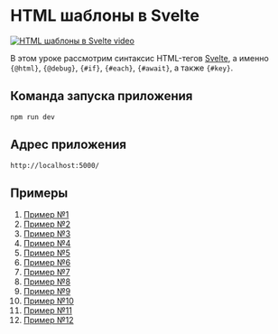 # HTML шаблоны в Svelte

[![HTML шаблоны в Svelte video](https://img.youtube.com/vi/pOmTYXiF0AU/0.jpg)](https://youtu.be/pOmTYXiF0AU "HTML шаблоны в Svelte")

В этом уроке рассмотрим cинтаксис HTML-тегов [Svelte](https://svelte.dev/), а именно `{@html}`, `{@debug}`, `{#if}`, `{#each}`, `{#await}`, а также `{#key}`.

## Команда запуска приложения
`npm run dev`

## Адрес приложения
`http://localhost:5000/`

## Примеры

1. [Пример №1](code/svelte-todo-01)
2. [Пример №2](code/svelte-todo-02)
3. [Пример №3](code/svelte-todo-03)
4. [Пример №4](code/svelte-todo-04)
5. [Пример №5](code/svelte-todo-05)
6. [Пример №6](code/svelte-todo-06)
7. [Пример №7](code/svelte-todo-07)
8. [Пример №8](code/svelte-todo-08)
9. [Пример №9](code/svelte-todo-09)
10. [Пример №10](code/svelte-todo-10)
11. [Пример №11](code/svelte-todo-11)
12. [Пример №12](code/svelte-todo-12)
